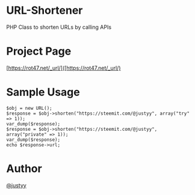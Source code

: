 # URL-Shortener
PHP Class to shorten URLs by calling APIs

# Project Page
[https://rot47.net/_url/]([https://rot47.net/_url/)

# Sample Usage

    $obj = new URL();
    $response = $obj->shorten("https://steemit.com/@justyy", array("try" => 1));
    var_dump($response);
    $response = $obj->shorten("https://steemit.com/@justyy", array("private" => 1));
    var_dump($response);  
    echo $response->url;
    
# Author
[@justyy](https://steemit.com/@justyy)
